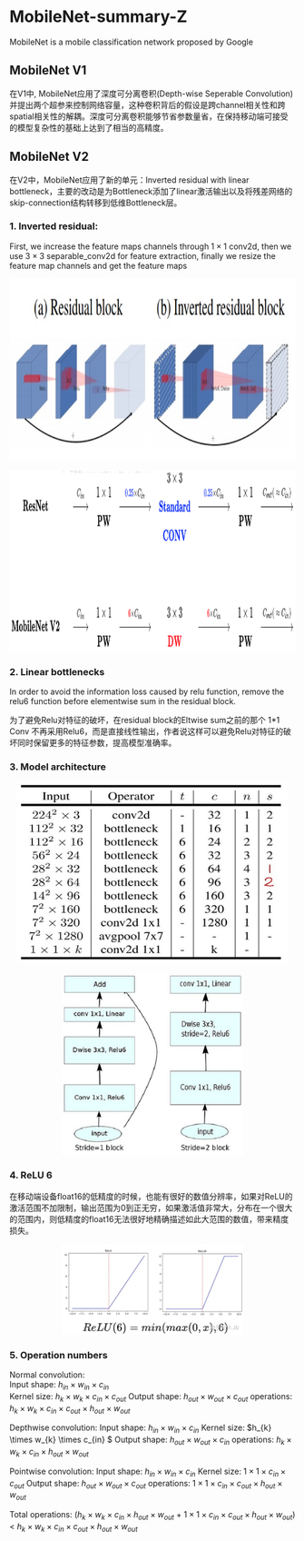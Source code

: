 # MobileNet-summary-Z
MobileNet is a mobile classification network proposed by Google

## MobileNet V1
在V1中, MobileNet应用了深度可分离卷积(Depth-wise Seperable Convolution)并提出两个超参来控制网络容量，这种卷积背后的假设是跨channel相关性和跨spatial相关性的解耦。深度可分离卷积能够节省参数量省，在保持移动端可接受的模型复杂性的基础上达到了相当的高精度。

## MobileNet V2
在V2中，MobileNet应用了新的单元：Inverted residual with linear bottleneck，主要的改动是为Bottleneck添加了linear激活输出以及将残差网络的skip-connection结构转移到低维Bottleneck层。

### 1. Inverted residual:

First, we increase the feature maps channels through $1 \times 1$ conv2d, then we use $3 \times 3$ separable_conv2d for feature extraction, finally we resize the feature map channels and get the feature maps

<p align="center">
    <img src="images/inverted_residual_1.jpg", width="640", height='320'>

<p align="center">
    <img src="images/inverted_residuals.png", width="640", height='320'>


### 2. Linear bottlenecks

In order to avoid the information loss caused by relu function, remove the relu6 function before elementwise sum in the residual block.

为了避免Relu对特征的破坏，在residual block的Eltwise sum之前的那个 1*1 Conv 不再采用Relu6，而是直接线性输出，作者说这样可以避免Relu对特征的破坏同时保留更多的特征参数，提高模型准确率。

### 3. Model architecture

<p align="center">
    <img src="images/model.jpg", width="480", height='320'>

<p align="center">
    <img src="images/block.jpg", width="320", height='320'>

### 4. ReLU 6
在移动端设备float16的低精度的时候，也能有很好的数值分辨率，如果对ReLU的激活范围不加限制，输出范围为0到正无穷，如果激活值非常大，分布在一个很大的范围内，则低精度的float16无法很好地精确描述如此大范围的数值，带来精度损失。
<p align="center">
    <img src="images/relu6.png", width="320", height='160'>

### 5. Operation numbers

Normal convolution: \
Input shape: $h_{in} \times w_{in} \times c_{in}$ \
Kernel size: $h_{k} \times w_{k} \times c_{in} \times c_{out}$
Output shape: $h_{out} \times w_{out} \times c_{out}$
operations: $h_{k} \times w_{k} \times c_{in} \times c_{out} \times h_{out} \times w_{out}$

Depthwise convolution:
Input shape: $h_{in} \times w_{in} \times c_{in}$
Kernel size: $h_{k} \times w_{k} \times c_{in} $
Output shape: $h_{out} \times w_{out} \times c_{in}$
operations: $h_{k} \times w_{k} \times c_{in} \times h_{out} \times w_{out}$

Pointwise convolution:
Input shape: $h_{in} \times w_{in} \times c_{in}$
Kernel size: $1 \times 1 \times c_{in} \times c_{out}$
Output shape: $h_{out} \times w_{out} \times c_{out}$
operations: $1 \times 1 \times c_{in} \times c_{out} \times h_{out} \times w_{out}$

Total operations: ($h_{k} \times w_{k} \times c_{in} \times h_{out} \times w_{out}$ +  $1 \times 1 \times c_{in} \times c_{out} \times h_{out} \times w_{out}$) $<$ $h_{k} \times w_{k} \times c_{in} \times c_{out} \times h_{out} \times w_{out}$

